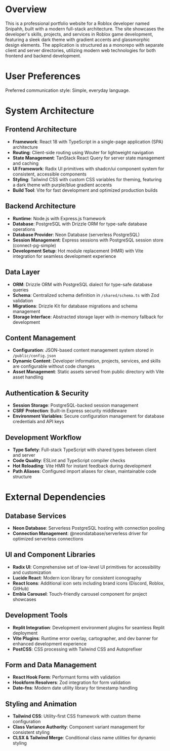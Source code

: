 # Overview

This is a professional portfolio website for a Roblox developer named Snipahh, built with a modern full-stack architecture. The site showcases the developer's skills, projects, and services in Roblox game development, featuring a sleek dark theme with gradient accents and glassmorphic design elements. The application is structured as a monorepo with separate client and server directories, utilizing modern web technologies for both frontend and backend development.

# User Preferences

Preferred communication style: Simple, everyday language.

# System Architecture

## Frontend Architecture
- **Framework**: React 18 with TypeScript in a single-page application (SPA) architecture
- **Routing**: Client-side routing using Wouter for lightweight navigation
- **State Management**: TanStack React Query for server state management and caching
- **UI Framework**: Radix UI primitives with shadcn/ui component system for consistent, accessible components
- **Styling**: Tailwind CSS with custom CSS variables for theming, featuring a dark theme with purple/blue gradient accents
- **Build Tool**: Vite for fast development and optimized production builds

## Backend Architecture  
- **Runtime**: Node.js with Express.js framework
- **Database**: PostgreSQL with Drizzle ORM for type-safe database operations
- **Database Provider**: Neon Database (serverless PostgreSQL)
- **Session Management**: Express sessions with PostgreSQL session store (connect-pg-simple)
- **Development Setup**: Hot module replacement (HMR) with Vite integration for seamless development experience

## Data Layer
- **ORM**: Drizzle ORM with PostgreSQL dialect for type-safe database queries
- **Schema**: Centralized schema definition in `/shared/schema.ts` with Zod validation
- **Migrations**: Drizzle Kit for database migrations and schema management
- **Storage Interface**: Abstracted storage layer with in-memory fallback for development

## Content Management
- **Configuration**: JSON-based content management system stored in `/public/config.json`
- **Dynamic Content**: Developer information, projects, services, and skills are configurable without code changes
- **Asset Management**: Static assets served from public directory with Vite asset handling

## Authentication & Security
- **Session Storage**: PostgreSQL-backed session management
- **CSRF Protection**: Built-in Express security middleware
- **Environment Variables**: Secure configuration management for database credentials and API keys

## Development Workflow
- **Type Safety**: Full-stack TypeScript with shared types between client and server
- **Code Quality**: ESLint and TypeScript compiler checks
- **Hot Reloading**: Vite HMR for instant feedback during development
- **Path Aliases**: Configured import aliases for clean, maintainable code structure

# External Dependencies

## Database Services
- **Neon Database**: Serverless PostgreSQL hosting with connection pooling
- **Connection Management**: @neondatabase/serverless driver for optimized serverless connections

## UI and Component Libraries
- **Radix UI**: Comprehensive set of low-level UI primitives for accessibility and customization
- **Lucide React**: Modern icon library for consistent iconography
- **React Icons**: Additional icon sets including brand icons (Discord, Roblox, GitHub)
- **Embla Carousel**: Touch-friendly carousel component for project showcases

## Development Tools
- **Replit Integration**: Development environment plugins for seamless Replit deployment
- **Vite Plugins**: Runtime error overlay, cartographer, and dev banner for enhanced development experience
- **PostCSS**: CSS processing with Tailwind CSS and Autoprefixer

## Form and Data Management  
- **React Hook Form**: Performant forms with validation
- **Hookform Resolvers**: Zod integration for form validation
- **Date-fns**: Modern date utility library for timestamp handling

## Styling and Animation
- **Tailwind CSS**: Utility-first CSS framework with custom theme configuration
- **Class Variance Authority**: Component variant management for consistent styling
- **CLSX & Tailwind Merge**: Conditional class name utilities for dynamic styling